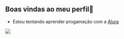 ## Boas vindas ao meu perfil👋

- Estou tentando aprender progamação com a [Alura](https://cursos.alura.com.br/dashboard)

![](https://media1.tenor.com/m/DcuzaULdSQsAAAAC/focalette-kelly-kapoor.gif)



